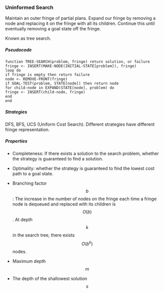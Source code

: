### Uninformed Search

Maintain an outer fringe of partial plans. Expand our fringe by removing a node and replacing
it on the fringe with all its children. Continue this until eventually removing a goal state off the fringe.

Known as tree search.

##### Pseudocode

```
function TREE-SEARCH(problem, fringe) return solution, or failure
fringe <- INSERT(MAKE-NODE(INITIAL-STATE[problem]), fringe)
loop do
if fringe is empty then return failure
node <- REMOVE-FRONT(fringe)
if GOAL-TEST(problem, STATE[node]) then return node
for child-node in EXPAND(STATE[node], problem) do
fringe <- INSERT(child-node, fringe)
end
end
```

##### Strategies

DFS, BFS, UCS (Uniform Cost Search). Different strategies have different fringe representation.

##### Properties

- Completeness: If there exists a solution to the search problem, whether the strategy is guaranteed to find a solution.

- Optimality: whether the strategy is guaranteed to find the lowest cost path to a
goal state.

- Branching factor $$b$$: The increase in the number of nodes on the fringe each time a fringe node
is dequeued and replaced with its children is $$O(b)$$. At depth $$k$$ in the search tree, there exists $$O(b^k)$$ nodes.

- Maximum depth $$m$$

- The depth of the shallowest solution $$s$$
